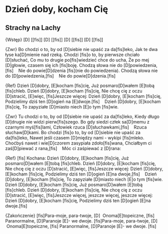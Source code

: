 # Dzień doby, kocham Cię
## Strachy na Lachy


{Wstęp}
[D] [[fis]] [D] [[fis]]
[D] [[fis]] [D] [[fis]]

{Zwr}
Bo chodzi o to, by od [D]siebie nie upaść za da[fis]leko,
Jak te dwa łyse ka[D]mienie nad rzeką.
Chodzi [fis]o to, by pierwsze chciało [D]słuchać,
Co mu to drugie po[fis]wiedzieć chce do ucha,
Że po mej [D]głowie, czasem się ich [fis]boję.
Chodzą słowa nie do [D]powiedzenia,[fis]   
Nie do powie[D]dzenia [fis](nie do powiedzenia).
Chodzą słowa nie do [D]powiedzenia,[fis]   
Nie do powie[D]dzenia.[fis]   

{Ref}
Dzień [D]dobry, [E]kocham [fis]cię,
Już posmaro[D]wałem [E]tobą [fis]chleb.
Dzień [D]dobry, [E]kocham [fis]cię,
Nie chcę cię z oczu [D]stracić, [E]więc,
[fis]Jeszcze więcej:
Dzień [D]dobry, [E]kocham [fis]cię,
Podzielimy dziś ten [D]ogień na [E]dwoje.[fis]   
Dzień [D]dobry, [E]kocham [fis]cię,
To zapyziałe [D]miasto niech [E]o tym [fis]wie.

{Zwr}
Tu chodzi o to, by od [D]siebie nie upaść za da[fis]leko,
Kiedy długo [D]drugie nie widzi pierw[fis]szego.
Bo gdy siedzi człek sa[D]memu z czarnymi myś[fis]lami,
Człowiek rzuca [D]słuchawkami,[fis]   
Rzuca słuchaw[D]kami.
Bo chodzi [fis]o to, by od [D]siebie nie upaść za da[fis]leko,
Nawet jeśli czasem [D]między nami - wykipi [fis]mleko.
Choćbyś nawet i wie[D]czorem zasypiała zdoło[fis]wana,
Chciałbym ci zaś[D]piewać z rana,[fis]   
Móc ci zaśpiewać z [D]rana:

{Ref}
[fis]  Kochana:
Dzień [D]dobry, [E]kocham [fis]cię,
Już posmaro[D]wałem [E]tobą [fis]chleb.
Dzień [D]dobry, [E]kocham [fis]cię,
Nie chcę cię z oczu [D]stracić, [E]więc,
[fis]Jeszcze więcej:
Dzień [D]dobry, [E]kocham [fis]cię,
Podzielimy dziś ten [D]ogień [E]na dwoje,[fis]   
Dzień [D]dobry, [E]kocham [fis]cię,
To zapyziałe [D]miasto niech [E]o tym [fis]wie.
Dzień [D]dobry, [E]kocham [fis]cię,
Już posmaro[D]wałem [E]tobą [fis]chleb.
Dzień [D]dobry, [E]kocham [fis]cię,
Nie chcę cię z oczu [D]stracić, [E]więc,
[fis]Jeszcze więcej, jeszcze więcej, jeszcze więcej:
Dzień [D]dobry, [E]kocham [fis]cię,
Podzielimy dziś ten [D]ogień [E]na dwoje.[fis]   

{Zakończenie}
[fis]Para-moje, para-twoje,
[D]  Onoma[E]topeiczne,
[fis]  Paranormalne,
[D]Paranoje [E]- we dwoje.
[fis]Para-moje, para-twoje,
[D]  Onoma[E]topeiczne,
[fis]  Paranormalne,
[D]Paranoje [E]- we dwoje.
[fis]




